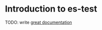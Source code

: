 # Introduction to es-test

TODO: write [great documentation](http://jacobian.org/writing/what-to-write/)
